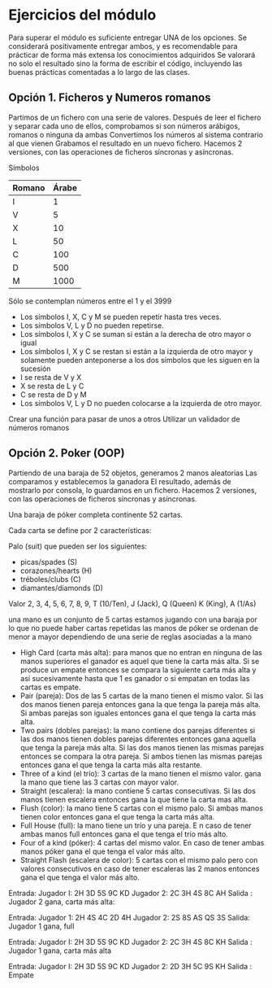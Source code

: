 # Ejercicios del módulo

Para superar el módulo es suficiente entregar UNA de los opciones.
Se considerará positivamente entregar ambos, y es recomendable
para prácticar de forma más extensa los conocimientos adquiridos
Se valorará no solo el resultado sino la forma de escribir el código,
incluyendo las buenas prácticas comentadas a lo largo de las clases.

## Opción 1. Ficheros y Numeros romanos

Partimos de un fichero con una serie de valores.
Después de leer el fichero y separar cada uno de ellos, comprobamos si son números arábigos, romanos o ninguna da ambas
Convertimos los números al sistema contrario al que vienen
Grabamos el resultado en un nuevo fichero.
Hacemos 2 versiones, con las operaciones de ficheros síncronas y asíncronas.

Símbolos

Romano | Árabe
-------|--------
    I  |  1
    V  |  5
    X  |  10
    L  |  50
    C  |  100
    D  |  500
    M  |  1000

Sólo se contemplan números entre el 1 y el 3999

- Los símbolos I, X, C y M se pueden repetir hasta tres veces.
- Los símbolos V, L y D no pueden repetirse.
- Los símbolos I, X y C se suman si están a la derecha de otro mayor o igual
- Los símbolos I, X y C se restan si están a la izquierda de otro mayor y 
solamente pueden anteponerse a los dos símbolos que les siguen en la sucesión
- I se resta de V y X
- X se resta de L y C
- C se resta de D y M
- Los símbolos V, L y D no pueden colocarse a la izquierda de otro mayor.

Crear una función para pasar de unos a otros
Utilizar un validador de números romanos

## Opción 2. Poker (OOP)

Partiendo de una baraja de 52 objetos, generamos 2 manos aleatorias
Las comparamos y establecemos la ganadora
El resultado, además de mostrarlo por consola, lo guardamos en un fichero.
Hacemos 2 versiones, con las operaciones de ficheros síncronas y asíncronas.

Una baraja de póker completa continente 52 cartas.

Cada carta se define por 2 características:

Palo (suit) que pueden ser los siguientes:

- picas/spades (S)
- corazones/hearts (H)
- tréboles/clubs (C)
- diamantes/diamonds (D)

Valor
2, 3, 4, 5, 6, 7, 8, 9, T (10/Ten), J (Jack), Q (Queen) K (King), A (1/As) 

una mano es un conjunto de 5 cartas
estamos jugando con una baraja por lo que no puede haber cartas repetidas 
las manos de póker se ordenan de menor a mayor dependiendo de una serie de reglas asociadas a la mano

- High Card (carta más alta): para manos que no entran en ninguna de las manos superiores el ganador es aquel que tiene la carta más alta. Si se produce un empate entonces se compara la siguiente carta más alta y así sucesivamente hasta que 1 es ganador o si empatan en todas las cartas es empate.
- Pair (pareja): Dos de las 5 cartas de la mano tienen el mismo valor. Si las dos manos tienen pareja entonces gana la que tenga la pareja más alta. Si ambas parejas son iguales entonces gana el que tenga la carta más alta.
- Two pairs (dobles parejas):  la mano contiene dos parejas diferentes si las dos manos tienen dobles parejas diferentes entonces gana aquella que tenga la pareja más alta. Si las dos manos tienen las mismas parejas entonces se compara la otra pareja. Si ambos tienen las mismas parejas entonces gana el que tenga la carta más alta restante.
- Three of a kind (el trío): 3 cartas de la mano tienen el mismo valor. gana la mano que tiene las 3 cartas con mayor valor.
- Straight (escalera): la mano contiene 5 cartas consecutivas. Si las dos manos tienen escalera entonces gana la que tiene la carta mas alta.
- Flush (color): la mano tiene 5 cartas con el mismo palo. Si ambas manos tienen color entonces gana el que tenga la carta más alta.
- Full House (full): la mano tiene un trío y una pareja. E n caso de tener ambas manos full entonces gana el que tenga el trío más alto.
- Four of a kind (póker): 4 cartas del mismo valor. En caso de tener ambas manos póker gana el que tenga el valor más alto.
- Straight Flash (escalera de color): 5 cartas con el mismo palo pero con valores consecutivos en caso de tener escaleras las 2 manos entonces gana el que tenga el valor más alto.

Entrada: Jugador I: 2H 3D 5S 9C KD Jugador 2: 2C 3H 4S 8C AH
Salida : Jugador 2 gana, carta más alta:

Entrada: Jugador 1: 2H 4S 4C 2D 4H Jugador 2: 2S 8S AS QS 3S
Salida: Jugador 1 gana, full

Entrada: Jugador I: 2H 3D 5S 9C KD Jugador 2: 2C 3H 4S 8C KH
Salida : Jugador 1 gana, carta más alta

Entrada: Jugador I: 2H 3D 5S 9C KD Jugador 2: 2D 3H 5C 9S KH
Salida : Empate
